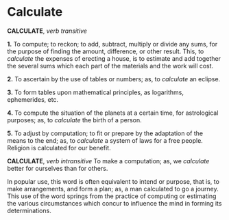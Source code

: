 # Calculate

**CALCULATE**, _verb transitive_

**1.** To compute; to reckon; to add, subtract, multiply or divide any sums, for the purpose of finding the amount, difference, or other result. This, to _calculate_ the expenses of erecting a house, is to estimate and add together the several sums which each part of the materials and the work will cost.

**2.** To ascertain by the use of tables or numbers; as, to _calculate_ an eclipse.

**3.** To form tables upon mathematical principles, as logarithms, ephemerides, etc.

**4.** To compute the situation of the planets at a certain time, for astrological purposes; as, to _calculate_ the birth of a person.

**5.** To adjust by computation; to fit or prepare by the adaptation of the means to the end; as, to _calculate_ a system of laws for a free people. Religion is calculated for our benefit.

**CALCULATE**, _verb intransitive_ To make a computation; as, we _calculate_ better for ourselves than for others.

In popular use, this word is often equivalent to intend or purpose, that is, to make arrangements, and form a plan; as, a man calculated to go a journey. This use of the word springs from the practice of computing or estimating the various circumstances which concur to influence the mind in forming its determinations.